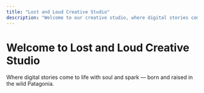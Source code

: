 ```yaml
---
title: "Lost and Loud Creative Studio"
description: "Welcome to our creative studio, where digital stories come to life with soul and spark — born and raised in the wild Patagonia."
---
```


# Welcome to Lost and Loud Creative Studio

Where digital stories come to life with soul and spark — born and raised in the wild Patagonia.
